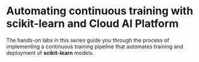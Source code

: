 # Automating continuous training with scikit-learn and Cloud AI Platform

The hands-on labs in this series guide you through the process of implementing a continuous training pipeline that automates training and deployment of **scikit-learn** models. 

